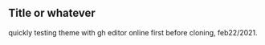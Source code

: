 ## Title or whatever

quickly testing theme with gh editor online first before cloning, feb22/2021.  

